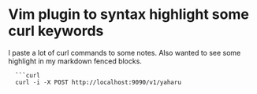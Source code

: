 # Vim plugin to syntax highlight some curl keywords

I paste a lot of curl commands to some notes.
Also wanted to see some highlight in my markdown fenced blocks.
```
  ```curl
  curl -i -X POST http://localhost:9090/v1/yaharu
  ```
```
